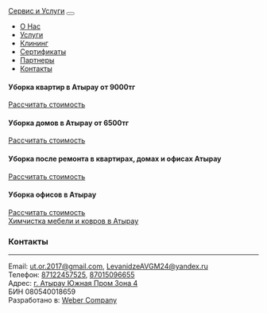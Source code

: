<!DOCTYPE html>
<html lang="en">

<head>

  <meta charset="utf-8">
  <meta name="viewport" content="width=device-width, initial-scale=1, shrink-to-fit=no">
  <meta name="description" content='ТОО «Atyrau Vital Global Mote LTD» занимается экологическим аутсорсингом. Мы предлагаем Вам свои услуги: аэродинамические испытания, вентиляция, строительство, сервис и услуги монтажа, утилизация распределение отходов, обслуживание электрика, системы кондиционирования, комплексное обслуживание объектов клининг. Атырау'>
  <meta name="author" content="">
  <meta name="google-site-verification" content="N973lsxBSqpq2NMYliXCc1w5FJR4Uo2ckU5B0QgZ84w" />

  <title>Услуги клининга в Атырау</title>

  <link href="vendor/bootstrap/css/bootstrap.min.css" rel="stylesheet">

  <link href="css/fa/css/all.min.css" rel="stylesheet" type="text/css">
  <link href="https://fonts.googleapis.com/css?family=Roboto|Rubik&display=swap&subset=cyrillic" rel="stylesheet">
  <link href="vendor/magnific-popup/magnific-popup.css" rel="stylesheet" type="text/css">
  <link href="css/freelancer-20200225.css" rel="stylesheet">
  <link rel="apple-touch-icon" sizes="180x180" href="img/favs/apple-touch-icon.png">
  <link rel="icon" type="image/png" sizes="32x32" href="img/favs/favicon-32x32.png">
  <link rel="icon" type="image/png" sizes="16x16" href="img/favs/favicon-16x16.png">
  <link rel="manifest" href="img/favs/site.webmanifest">
  <link rel="mask-icon" href="img/favs/safari-pinned-tab.svg" color="#1b5e20">
  <meta name="msapplication-TileColor" content="#3147d0">
  <meta name="theme-color" content="#ffffff">

</head>

<body id="page-top">
  <div id="app">
    <nav class="navbar navbar-expand-lg fixed-top bg-navbar" id="mainNav">
      <div class="container">
        <a class="navbar-brand font-italic font-weight-bold" href="/">Сервис и Услуги</a>
        <button class="navbar-toggler navbar-toggler-right text-white rounded" type="button" data-toggle="collapse" data-target="#navbarResponsive" aria-controls="navbarResponsive" aria-expanded="false" aria-label="Toggle navigation">
          <i class="fas fa-bars"></i>
        </button>
        <div class="collapse navbar-collapse" id="navbarResponsive">
          <ul class="navbar-nav ml-auto">
            <li class="nav-item mx-0 mx-lg-1">
              <a class="nav-link py-3 px-0 px-lg-3 rounded " href="index.html#about">О Нас</a>
            </li>
            <li class="nav-item mx-0 mx-lg-1">
              <a class="nav-link py-3 px-0 px-lg-3 rounded " href="index.html#services">Услуги</a>
            </li>
            <li class="nav-item mx-0 mx-lg-1">
              <a class="nav-link py-3 px-0 px-lg-3 rounded " href="cleaning.html">Клининг</a>
            </li>
            <li class="nav-item mx-0 mx-lg-1">
              <a class="nav-link py-3 px-0 px-lg-3 rounded " href="index.html#certificates">Сертификаты</a>
            </li>
            <li class="nav-item mx-0 mx-lg-1">
              <a class="nav-link py-3 px-0 px-lg-3 rounded " href="index.html#partners">Партнеры</a>
            </li>
            <li class="nav-item mx-0 mx-lg-1">
              <a class="nav-link py-3 px-0 px-lg-3 rounded " href="index.html#contact">Контакты</a>
            </li>
          </ul>
        </div>
      </div>
    </nav>
    <section class="text-primary" id="services">
      <div class="container">
	<div class="row mt-3">
        <div class="col-lg-7 mb-3">
          <div class="rounded w-100 h-300 p-0 with-bg-image bg-cover overflow-hidden" 
          style="background-image: url(img/calculator/apartment.jpg)">
            <div class="w-100 h-100 d-flex align-items-start flex-column p-3 filter-light rounded">
              <h4 class="mb-auto">Уборка квартир в Атырау от 9000тг</h4>
              <a href="uborka-kvartiry.html" class="btn btn-success">Рассчитать стоимость</a>
            </div>
          </div>       
        </div>
        <div class="col-lg-5 mb-3">
          <div class="rounded w-100 h-300 p-0 with-bg-image bg-cover overflow-hidden" 
          style="background-image: url(img/calculator/house.jpg)">
            <div class="w-100 h-100 d-flex align-items-start flex-column p-3 filter-light rounded">
            <h4 class="mb-auto">Уборка домов в Атырау от 6500тг</h4>
          <a href="uborka-doma.html" class="btn btn-success">Рассчитать стоимость</a> 
          </div>
          </div> 
        </div>
      </div>
      <div class="row">
        <div class="col-lg-5 mb-3">
          <div class="rounded w-100 h-300 p-0 with-bg-image bg-cover overflow-hidden" 
          style="background-image: url(img/calculator/renovation.jpg)">
            <div class="w-100 h-100 d-flex align-items-start flex-column p-3 filter-light rounded">
            <h4 class="mb-auto">Уборка после ремонта в квартирах, домах и офисах Атырау</h4>
          <a href="uborka-posle-remonta.html" class="btn btn-success">Рассчитать стоимость</a> 
          </div>
          </div> 
        </div>
        <div class="col-lg-7 mb-3">
          <div class="rounded w-100 h-300 p-0 with-bg-image bg-cover overflow-hidden" 
          style="background-image: url(img/calculator/office.jpg)">
            <div class="w-100 h-100 d-flex align-items-start flex-column p-3 filter-light rounded">
              <h4 class="mb-auto">Уборка офисов в Атырау</h4>
            <a href="uborka-ofisa.html" class="btn btn-success">Рассчитать стоимость</a> 
            </div>
          </div>
        </div>
      </div>
      <div class="row">
        <div class="col-lg-6 offset-lg-3 mb-3">
          <div class="rounded w-100 h-300 p-0 with-bg-image bg-cover overflow-hidden" 
          style="background-image: url(img/calculator/carpet.jpg)">
            <div class="w-100 h-100 d-flex align-items-start flex-column p-3 filter-light rounded">
              <a href="himchistka-mebeli-kovrov.html" class="btn btn-success btn-lg m-auto">Химчистка мебели и ковров в Атырау</a> 
            </div>
          </div>
        </div>
      </div>
    </div>
</section>
<section id="contact" class="text-white py-0" data-parallax="scroll" data-image-src="../img/misc/map.jpg">
      <div class="w-100 h-100" id="contact-wrapper">
        <div class="container ">
          <h3 class="text-center text-uppercase  mb-0">Контакты</h3>
          <hr class="star-light"/>
          <div class="text-center mt-4">
            Email: <a class="text-white" href="mailto:ut.or.2017@gmail.com?Subject=С%20сайта%2Dвизитки" target="_top">ut.or.2017@gmail.com</a>,
            <a class="text-white" href="mailto:LevanidzeAVGM24@yandex.ru?Subject=С%20сайта%2Dвизитки" target="_top">LevanidzeAVGM24@yandex.ru</a><br>
            Телефон: <a class="text-white" href="tel:87122457525">87122457525</a>,
            <a class="text-white" href="tel:87015096655">87015096655</a><br>
            Адрес: <a class="text-white" href="https://goo.gl/maps/KrpDsAf8V9DZHK4c9" target="_blank">г. Атырау Южная Пром Зона 4</a>
            <br>БИН 080540018659 <br>  
            Разработано в: <a class="text-white" href="https://weberkz.com" target="_blank">Weber Company</a>
          </div>
        </div>
      </div>
    </section>
</div>
 <script src="vendor/jquery/jquery.min.js"></script>
<script src="js/parallax.min.js"></script>

</body>
</html>